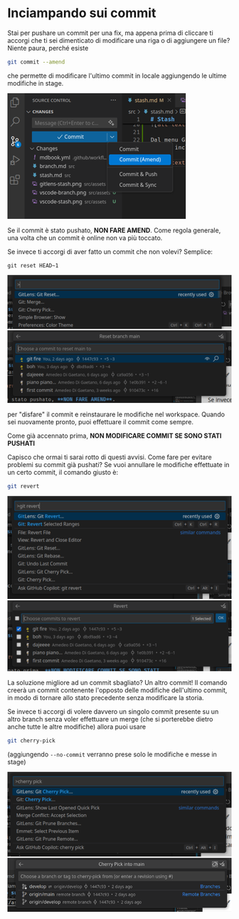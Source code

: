 # Inciampando sui commit

Stai per pushare un commit per una fix, ma appena prima di cliccare ti accorgi che
ti sei dimenticato di modificare una riga o di aggiungere un file? Niente paura, perché esiste

```bash
git commit --amend
```

che permette di modificare l'ultimo commit in locale aggiungendo le ultime modifiche in stage.

![alt text](./assets/vscode-amend.png)

<div class="warning">

Se il commit è stato pushato, **NON FARE AMEND**.
Come regola generale, una volta che un commit è online non va più toccato.

</div>

Se invece ti accorgi di aver fatto un commit che non volevi? Semplice:

```
git reset HEAD~1
```

![alt text](./assets/git-reset.png)
![alt text](./assets/git-reset-1.png)


per "disfare" il commit e reinstaurare le modifiche nel workspace.
Quando sei nuovamente pronto, puoi effettuare il commit come sempre.

<div class="warning">

Come già accennato prima, **NON MODIFICARE COMMIT SE SONO STATI PUSHATI**

</div>

Capisco che ormai ti sarai rotto di questi avvisi. Come fare per evitare problemi su commit già pushati? Se vuoi annullare le modifiche effettuate in un certo commit, il comando giusto è:

```bash
git revert
```

![alt text](./assets/git-revert.png)
![alt text](./assets/git-revert-1.png)

La soluzione migliore ad un commit sbagliato? Un altro commit!
Il comando creerà un commit contenente l'opposto delle modifiche dell'ultimo commit, in modo di tornare allo stato precedente senza modificare la storia.

Se invece ti accorgi di volere davvero un singolo commit presente su un altro branch senza voler effettuare un merge (che si porterebbe dietro anche tutte le altre modifiche) allora puoi usare

```bash
git cherry-pick
```
(aggiungendo `--no-commit` verranno prese solo le modifiche e messe in stage)

![alt text](./assets/git-cherry-pick.png)
![alt text](./assets/git-cherry-pick-1.png)

